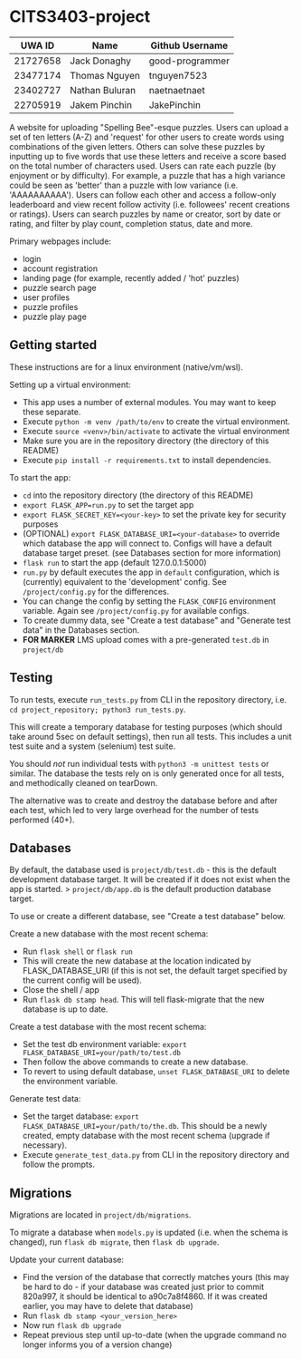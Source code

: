 # CITS3403-project

|UWA ID  |Name          |Github Username|
|--------|--------------|---------------|
|21727658|Jack Donaghy  |good-programmer|
|23477174|Thomas Nguyen |tnguyen7523    |
|23402727|Nathan Buluran|naetnaetnaet   |
|22705919|Jakem Pinchin |JakePinchin    |

A website for uploading "Spelling Bee"-esque puzzles. Users can upload a set of ten letters (A-Z) and 'request' for other users to create words using combinations of the given letters.
Others can solve these puzzles by inputting up to five words that use these letters and receive a score based on the total number of characters used.
Users can rate each puzzle (by enjoyment or by difficulty). For example, a puzzle that has a high variance could be seen as 'better' than a puzzle with low variance (i.e. 'AAAAAAAAAA').
Users can follow each other and access a follow-only leaderboard and view recent follow activity (i.e. followees' recent creations or ratings).
Users can search puzzles by name or creator, sort by date or rating, and filter by play count, completion status, date and more.

Primary webpages include:
- login
- account registration
- landing page (for example, recently added / 'hot' puzzles)
- puzzle search page
- user profiles
- puzzle profiles
- puzzle play page

## Getting started

These instructions are for a linux environment (native/vm/wsl).

Setting up a virtual environment:
- This app uses a number of external modules. You may want to keep these separate.
- Execute `python -m venv /path/to/env` to create the virtual environment.
- Execute `source <venv>/bin/activate` to activate the virtual environment
- Make sure you are in the repository directory (the directory of this README)
- Execute `pip install -r requirements.txt` to install dependencies.

To start the app:

- `cd` into the repository directory (the directory of this README)
- `export FLASK_APP=run.py` to set the target app
- `export FLASK_SECRET_KEY=<your-key>` to set the private key for security purposes
- (OPTIONAL) `export FLASK_DATABASE_URI=<your-database>` to override which database the app will connect to. Configs will have a default database target preset. (see Databases section for more information)
- `flask run` to start the app (default 127.0.0.1:5000)
- `run.py` by default executes the app in `default` configuration, which is (currently) equivalent to the 'development' config. See `/project/config.py` for the differences.
- You can change the config by setting the `FLASK_CONFIG` environment variable. Again see `/project/config.py` for available configs.
- To create dummy data, see "Create a test database" and "Generate test data" in the Databases section.
- **FOR MARKER** LMS upload comes with a pre-generated `test.db` in `project/db`

## Testing

To run tests, execute `run_tests.py` from CLI in the repository directory, i.e. `cd project_repository; python3 run_tests.py`.

This will create a temporary database for testing purposes (which should take around 5sec on default settings), then run all tests. This includes a unit test suite and a system (selenium) test suite.

You should *not* run individual tests with `python3 -m unittest tests` or similar. The database the tests rely on is only generated once for all tests, and methodically cleaned on tearDown. 

The alternative was to create and destroy the database before and after each test, which led to very large overhead for the number of tests performed (40+).

## Databases

By default, the database used is `project/db/test.db` - this is the default development database target. It will be created if it does not exist when the app is started.
    > `project/db/app.db` is the default production database target.

To use or create a different database, see "Create a test database" below.

Create a new database with the most recent schema:

- Run `flask shell` or `flask run`
- This will create the new database at the location indicated by FLASK_DATABASE_URI (if this is not set, the default target specified by the current config will be used).
- Close the shell / app
- Run `flask db stamp head`. This will tell flask-migrate that the new database is up to date.

Create a test database with the most recent schema:

- Set the test db environment variable: `export FLASK_DATABASE_URI=your/path/to/test.db`
- Then follow the above commands to create a new database.
- To revert to using default database, `unset FLASK_DATABASE_URI` to delete the environment variable.

Generate test data:

- Set the target database: `export FLASK_DATABASE_URI=your/path/to/the.db`. This should be a newly created, empty database with the most recent schema (upgrade if necessary).
- Execute `generate_test_data.py` from CLI in the repository directory and follow the prompts.

## Migrations

Migrations are located in `project/db/migrations`.

To migrate a database when `models.py` is updated (i.e. when the schema is changed), run `flask db migrate`, then `flask db upgrade`.

Update your current database:

- Find the version of the database that correctly matches yours (this may be hard to do - if your database was created just prior to commit 820a997, it should be identical to a90c7a8f4860. If it was created earlier, you may have to delete that database)
- Run `flask db stamp <your_version_here>`
- Now run `flask db upgrade`
- Repeat previous step until up-to-date (when the upgrade command no longer informs you of a version change)